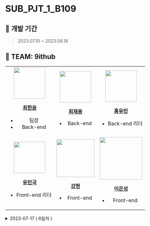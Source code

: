 # SUB_PJT_1_B109


## 📆 개발 기간
> 2023.07.10 ~ 2023.08.18


## 👫 TEAM: 9ithub

<table>
  <tbody>
    <tr>
      <td align="center">
        <a href="https://github.com/chlgksdbs">
          <img src="https://github.com/chlgksdbs/forJ/assets/96401350/f0164a80-4990-4b41-8b96-6ae21a4b5b0f" width="100px;"/>
          <br />
          <p><b>최한윤</b></p>
        </a>
        <ul>
          <li>팀장</li>
          <li>Back-end</li>
        </ul>
      </td>
      <td align="center">
        <a href="https://github.com/sixinchnails">
          <img src="https://github.com/chlgksdbs/forJ/assets/96401350/ce77878d-19b1-48d0-a7dd-b7bc8d8a63e1" width="100px;"/>
          <br />
          <p><b>최재용</b></p>
        </a>
        <ul>
          <li>Back-end</li>
        </ul>
      </td>
      <td align="center">
        <a href="https://github.com/HongYouBin">
          <img src="https://github.com/chlgksdbs/forJ/assets/96401350/ac2e1247-2f67-48c5-a6d1-5c4293305318" width="100px;"/>
          <br />
          <p><b>홍유빈</b></p>
        </a>
        <ul>
          <li>Back-end 리더</li>
        </ul>
      </td>
    </tr>
    <tr>
      <td align="center">
        <a href="https://github.com/acd4548">
          <img src="https://github.com/chlgksdbs/forJ/assets/96401350/5cbf280a-1448-4b8f-b2ff-1cf0b00e7b20" width="100px;"/>
          <br />
          <p><b>유민국</b></p>
        </a>
        <ul>
          <li>Front-end 리더</li>
        </ul>
      </td>
      <td align="center">
        <a href="https://github.com/hyunnn12">
          <img src="https://github.com/chlgksdbs/forJ/assets/96401350/c8d8b028-db2c-43ab-87f4-d4321c0dc7d4" width="120px;"/>
          <br />
          <p><b>강현</b></p>
        </a>
        <ul>
          <li>Front-end</li>
        </ul>
      </td>
      <td align="center">
        <a href="https://github.com/SeongLI">
          <img src="https://avatars.githubusercontent.com/u/110223414?v=4" width="135px;"/>
          <br />
          <p><b>이은성</b></p>
        </a>
        <ul>
          <li>Front-end</li>
        </ul>
      </td>
    </tr>
  </tbody>
</table>


<details>
<summary> 2023-07-17 ( 6일차 ) </summary>
<div markdown="2">

## 📅 일일 스크럼
#### FRONT-END
> - 요구사항 명세서 작성
> - UI/UX 컨설팅 

#### BACK-END
> - 가사 채점 레퍼런스 찾기
> - 음정 채점 관련 정확도 향상을 위한 시도
> - 싱크 맞추기 래퍼런스 찾기

<br/>

## ✅ 오늘 진행한 일

#### FRONT-END
> - 요구사항 명세서 작성
> - UI/UX 컨설팅 
> - 목업 설정 

> - UI/UX 상담 내용
> > 게임 메인화면에 뮤직비디오를 나오게 하는 것 추천한다. 기술적으로 어렵지 않다. 
> > 게임 순서 설정하거나 중간에 바꾸게 하는 것 추천한다. 
> > 나가기 버튼은 없애는 게 낫다.
> > 게임 녹화한 후 메인 페이지에 방명록 클릭하면 녹화한 내용 나오도록 설정하는게 좋다.
> > 마이페이지에 My Photo에도 사진을 보고 했던 노래들을 볼 수 있음 좋을 거 같다.

#### BACK-END
> - 가사 채점 레퍼런스 찾기
> - 음정 채점 관련 정확도 향상을 위한 시도
> - 요구사항 명세서 작성
> - ERD 상담받기
> - ERD 수정하기

- #### 오늘의 공유 사이트  
[Spring Security + JWT](https://www.inflearn.com/course/%EC%8A%A4%ED%94%84%EB%A7%81%EB%B6%80%ED%8A%B8-jwt/dashboard)

<hr>
</div>
</details>
